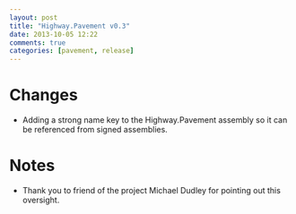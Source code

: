 ```yaml
---
layout: post
title: "Highway.Pavement v0.3"
date: 2013-10-05 12:22
comments: true
categories: [pavement, release]
---
```


# Changes

* Adding a strong name key to the Highway.Pavement assembly so it can be referenced from signed assemblies.

# Notes

* Thank you to friend of the project Michael Dudley for pointing out this oversight.
